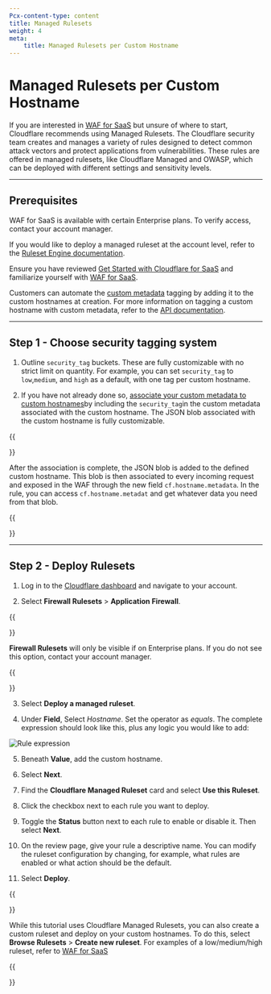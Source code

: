 ```yaml
---
Pcx-content-type: content
title: Managed Rulesets
weight: 4
meta: 
    title: Managed Rulesets per Custom Hostname 
---
```

 
# Managed Rulesets per Custom Hostname
 
If you are interested in [WAF for SaaS](/cloudflare-for-saas/related-products/waf-for-saas/) but unsure of where to start, Cloudflare recommends using Managed Rulesets. The Cloudflare security team creates and manages a variety of rules designed to detect common attack vectors and protect applications from vulnerabilities. These rules are offered in managed rulesets, like Cloudflare Managed and OWASP, which can be deployed with different settings and sensitivity levels.
 
---
 
## Prerequisites
 
WAF for SaaS is available with certain Enterprise plans. To verify access, contact your account manager.
 
If you would like to deploy a managed ruleset at the account level, refer  to the [Ruleset Engine documentation](/ruleset-engine/managed-rulesets/deploy-managed-ruleset/). 
 
Ensure you have reviewed [Get Started with Cloudflare for SaaS](/cloudflare-for-saas/getting-started/) and familiarize yourself with [WAF for SaaS](/cloudflare-for-saas/related-products/waf-for-saas/). 
 
Customers can automate the [custom metadata](/cloudflare-for-saas/ssl/hostname-specific-behavior/custom-metadata/) tagging by adding it to the custom hostnames at creation. For more information on tagging a custom hostname with custom metadata, refer to the [API documentation](/cloudflare-for-saas/ssl/hostname-specific-behavior/custom-metadata/).
 
---
 
## Step 1 - Choose security tagging system
 
1. Outline `security_tag` buckets. These are fully customizable with no strict limit on quantity. For example, you can set `security_tag` to `low`,`medium`, and `high` as a default, with one tag per custom hostname.
 
2. If you have not already done so, [associate your custom metadata to custom hostnames](/cloudflare-for-saas/related-products/waf-for-saas#step-1---associate-custom-metadata-to-a-custom-hostname)by including the `security_tag`in the custom metadata associated with the custom hostname. The JSON blob associated with the custom hostname is fully customizable.
 
{{<Aside type="note">}}
 
After the association is complete, the JSON blob is added to the defined custom hostname. This blob is then associated to every incoming request and exposed in the WAF through the new field `cf.hostname.metadata`. In the rule, you can access `cf.hostname.metadat` and get whatever data you need from that blob.
 
{{</Aside>}}
 
---
 
## Step 2 - Deploy Rulesets
 
1. Log in to the [Cloudflare dashboard](https://dash.cloudflare.com/) and navigate to your account.
 
2. Select **Firewall Rulesets** > **Application Firewall**.
 
{{<Aside type="note">}}

**Firewall Rulesets** will only be visible if on Enterprise plans. If you do not see this option, contact your account manager.

{{</Aside>}}
 
3. Select **Deploy a managed ruleset**.
 
4. Under **Field**, Select *Hostname*. Set the operator as *equals*. The complete expression should look like this, plus any logic you would like to add:
 
![Rule expression](/cloudflare-for-saas/static/rule-expression.png)
 
5. Beneath **Value**, add the custom hostname.
 
6. Select **Next**.
 
7. Find the **Cloudflare Managed Ruleset** card and select **Use this Ruleset**.
 
8. Click the checkbox next to each rule you want to deploy. 
 
9. Toggle the **Status** button next to each rule to enable or disable it. Then select **Next**.
 
10. On the review page, give your rule a descriptive name. You can modify the ruleset configuration by changing, for example, what rules are enabled or what action should be the default.
 
11. Select **Deploy**.
 
{{<Aside type = "note">}}
 
While this tutorial uses Cloudflare Managed Rulesets, you can also create a custom ruleset and deploy on your custom hostnames. To do this, select **Browse Rulesets** > **Create new ruleset**. For examples of a low/medium/high ruleset, refer to [WAF for SaaS]( )
 
{{</Aside>}}
